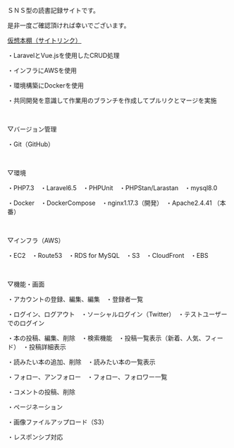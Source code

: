 <p>ＳＮＳ型の読書記録サイトです。</p>
<p>是非一度ご確認頂ければ幸いでございます。</p>
<a href="http://virtualbookshelf.work/">仮想本棚（サイトリンク）</a>
</br>
<p>・LaravelとVue.jsを使用したCRUD処理</p>
<p>・インフラにAWSを使用</p>
<p>・環境構築にDockerを使用</p>
<p>・共同開発を意識して作業用のブランチを作成してプルリクとマージを実施</p>
</br>
<p>▽バージョン管理</p>
<p>・Git（GitHub）</p>
</br>
<p>▽環境</p>
<p>・PHP7.3　・Laravel6.5　・PHPUnit　・PHPStan/Larastan　・mysql8.0</p>
<p>・Docker　・DockerCompose　・nginx1.17.3（開発）　・Apache2.4.41 （本番）</p>
</br>
<p>▽インフラ（AWS）</p>
<p>・EC2　・Route53　・RDS for MySQL　・S3　・CloudFront　・EBS</p>
</br>
<p>▽機能・画面</p>
<p>・アカウントの登録、編集、編集　・登録者一覧</p>
<p>・ログイン、ログアウト　・ソーシャルログイン（Twitter）　・テストユーザーでのログイン</p>
<p>・本の投稿、編集、削除　・検索機能　・投稿一覧表示（新着、人気、フィード）　・投稿詳細表示</p>
<p>・読みたい本の追加、削除　・読みたい本の一覧表示</p>
<p>・フォロー、アンフォロー　・フォロー、フォロワー一覧</p>
<p>・コメントの投稿、削除</p>
<p>・ページネーション</p>
<p>・画像ファイルアップロード（S3）</p>
<p>・レスポンシブ対応</p>
